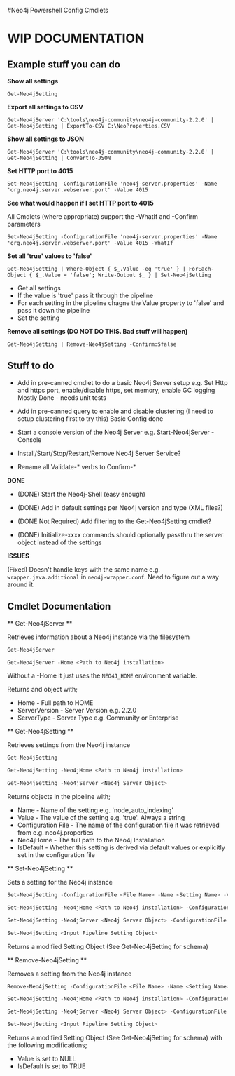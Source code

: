 #Neo4j Powershell Config Cmdlets

# WIP DOCUMENTATION

## Example stuff you can do

**Show all settings**
```
Get-Neo4jSetting
```

**Export all settings to CSV**
```
Get-Neo4jServer 'C:\tools\neo4j-community\neo4j-community-2.2.0' | Get-Neo4jSetting | ExportTo-CSV C:\NeoProperties.CSV
```

**Show all settings to JSON**
```
Get-Neo4jServer 'C:\tools\neo4j-community\neo4j-community-2.2.0' | Get-Neo4jSetting | ConvertTo-JSON
```

**Set HTTP port to 4015**
```
Set-Neo4jSetting -ConfigurationFile 'neo4j-server.properties' -Name 'org.neo4j.server.webserver.port' -Value 4015
```


**See what would happen if I set HTTP port to 4015**

All Cmdlets (where appropriate) support the -WhatIf and -Confirm parameters
```
Set-Neo4jSetting -ConfigurationFile 'neo4j-server.properties' -Name 'org.neo4j.server.webserver.port' -Value 4015 -WhatIf
```

**Set all 'true' values to 'false'**
```
Get-Neo4jSetting | Where-Object { $_.Value -eq 'true' } | ForEach-Object { $_.Value = 'false'; Write-Output $_ } | Set-Neo4jSetting
```
* Get all settings
* If the value is 'true' pass it through the pipeline
* For each setting in the pipeline chagne the Value property to 'false' and pass it down the pipeline
* Set the setting

**Remove all settings (DO NOT DO THIS.  Bad stuff will happen)**
```
Get-Neo4jSetting | Remove-Neo4jSetting -Confirm:$false
```

## Stuff to do

* Add in pre-canned cmdlet to do a basic Neo4j Server setup e.g. Set Http and https port, enable/disable https, set memory, enable GC logging
Mostly Done - needs unit tests

* Add in pre-canned query to enable and disable clustering (I need to setup clustering first to try this)
Basic Config done

* Start a console version of the Neo4j Server e.g. Start-Neo4jServer -Console

* Install/Start/Stop/Restart/Remove Neo4j Server Service?

* Rename all Validate-* verbs to Confirm-*


**DONE**

* (DONE) Start the Neo4j-Shell (easy enough)

* (DONE) Add in default settings per Neo4j version and type (XML files?)

* (DONE Not Required) Add filtering to the Get-Neo4jSetting cmdlet?

* (DONE) Initialize-xxxx commands should optionally passthru the server object instead of the settings

**ISSUES**

(Fixed) Doesn't handle keys with the same name e.g. `wrapper.java.additional` in `neo4j-wrapper.conf`.  Need to figure out a way around it.



## Cmdlet Documentation

** Get-Neo4jServer **

Retrieves information about a Neo4j instance via the filesystem

```Powershell
Get-Neo4jServer

Get-Neo4jServer -Home <Path to Neo4j installation>
```
Without a -Home it just uses the `NEO4J_HOME` environment variable.

Returns and object with;
* Home - Full path to HOME
* ServerVersion - Server Version e.g. 2.2.0
* ServerType - Server Type e.g. Community or Enterprise



** Get-Neo4jSetting **

Retrieves settings from the Neo4j instance

```Powershell
Get-Neo4jSetting

Get-Neo4jSetting -Neo4jHome <Path to Neo4j installation>

Get-Neo4jSetting -Neo4jServer <Neo4j Server Object>
```

Returns objects in the pipeline with;
* Name - Name of the setting e.g. 'node_auto_indexing'
* Value - The value of the setting e.g. 'true'.  Always a string
* Configuration File - The name of the configuration file it was retrieved from e.g. neo4j.properties
* Neo4jHome - The full path to the Neo4j Installation
* IsDefault - Whether this setting is derived via default values or explicitly set in the configuration file

** Set-Neo4jSetting **

Sets a setting for the Neo4j instance

```Powershell
Set-Neo4jSetting -ConfigurationFile <File Name> -Name <Setting Name> -Value <Setting Value>

Set-Neo4jSetting -Neo4jHome <Path to Neo4j installation> -ConfigurationFile <File Name> -Name <Setting Name> -Value <Setting Value>

Set-Neo4jSetting -Neo4jServer <Neo4j Server Object> -ConfigurationFile <File Name> -Name <Setting Name> -Value <Setting Value>

Set-Neo4jSetting <Input Pipeline Setting Object>
```
Returns a modified Setting Object (See Get-Neo4jSetting for schema)

** Remove-Neo4jSetting **

Removes a setting from the Neo4j instance

```Powershell
Remove-Neo4jSetting -ConfigurationFile <File Name> -Name <Setting Name>

Set-Neo4jSetting -Neo4jHome <Path to Neo4j installation> -ConfigurationFile <File Name> -Name <Setting Name>

Set-Neo4jSetting -Neo4jServer <Neo4j Server Object> -ConfigurationFile <File Name> -Name <Setting Name>

Set-Neo4jSetting <Input Pipeline Setting Object>
```

Returns a modified Setting Object (See Get-Neo4jSetting for schema) with the following modifications;
* Value is set to NULL
* IsDefault is set to TRUE
